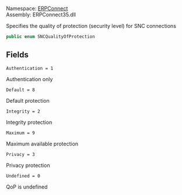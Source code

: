 
Namespace: [ERPConnect](index.md)  
Assembly: ERPConnect35.dll  

Specifies the quality of protection (security level) for SNC connections

```csharp
public enum SNCQualityOfProtection
```

## Fields

`Authentication = 1` 

Authentication only



`Default = 8` 

Default protection



`Integrity = 2` 

Integrity protection



`Maximum = 9` 

Maximum available protection



`Privacy = 3` 

Privacy protection



`Undefined = 0` 

QoP is undefined



